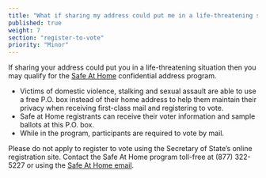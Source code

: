 ```yaml
---
title: "What if sharing my address could put me in a life-threatening situation?"
published: true
weight: 7
section: "register-to-vote"
priority: "Minor"
---
```

If sharing your address could put you in a life-threatening situation then you may qualify for the [Safe At Home](http://www.sos.ca.gov/registries/safe-home/) confidential address program.  
- Victims of domestic violence, stalking and sexual assault are able to use a free P.O. box instead of their home address to help them maintain their privacy when receiving first-class mail and registering to vote.  
- Safe at Home registrants can receive their voter information and sample ballots at this P.O. box.  
- While in the program, participants are required to vote by mail.   

Please do not apply to register to vote using the Secretary of State’s online registration site. Contact the Safe At Home program toll-free at (877) 322-5227 or using the [Safe At Home email](http://www.sos.ca.gov/registries/safe-home/contact/email-safe-home/).
